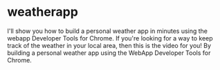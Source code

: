 # weatherapp
I'll show you how to build a personal weather app in minutes using the webapp Developer Tools for Chrome.  If you're looking for a way to keep track of the weather in your local area, then this is the video for you! By building a personal weather app using the WebApp Developer Tools for Chrome.

